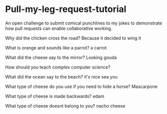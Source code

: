 # Pull-my-leg-request-tutorial
An open challenge to submit comical punchlines to my jokes to demonstrate how pull requests can enable collaborative working.

Why did the chicken cross the road?
Because it decided to wing it

What is orange and sounds like a parrot?
a carrot

What did the cheese say to the mirror?
Looking gouda

How should you teach complex computer science?

What did the ocean say to the beach?
it's nice sea you

What type of cheese do you use if you need to hide a horse?
Mascarpone

What type of cheese is made backwards?
edam

What type of cheese doesnt belong to you?
nacho cheese
